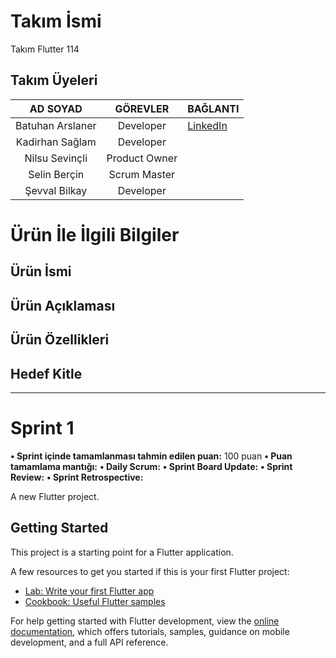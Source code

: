 # **Takım İsmi**
Takım Flutter 114
## **Takım Üyeleri**
 |AD SOYAD| GÖREVLER | BAĞLANTI|
 |:------:| :-------:|:-------|
 |Batuhan Arslaner| Developer| [LinkedIn](https://www.linkedin.com/in/batuhan-arslaner-a59bb2114/?originalSubdomain=tr)
 |Kadirhan Sağlam| Developer|
 |Nilsu Sevinçli|Product Owner|
 |Selin Berçin| Scrum Master|
 |Şevval Bilkay| Developer|
 
# **Ürün İle İlgili Bilgiler**
## **Ürün İsmi**
## **Ürün Açıklaması**
## **Ürün Özellikleri**
## **Hedef Kitle**

* * * 
# **Sprint 1**
**• Sprint içinde tamamlanması tahmin edilen puan:** 100 puan
**• Puan tamamlama mantığı:**
**• Daily Scrum:**
**• Sprint Board Update:**
**• Sprint Review:**
**• Sprint Retrospective:**

A new Flutter project.

## Getting Started

This project is a starting point for a Flutter application.

A few resources to get you started if this is your first Flutter project:

- [Lab: Write your first Flutter app](https://docs.flutter.dev/get-started/codelab)
- [Cookbook: Useful Flutter samples](https://docs.flutter.dev/cookbook)

For help getting started with Flutter development, view the
[online documentation](https://docs.flutter.dev/), which offers tutorials,
samples, guidance on mobile development, and a full API reference.
